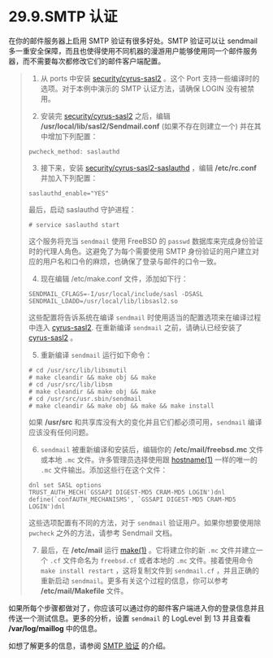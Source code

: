 # 29.9.SMTP 认证

在你的邮件服务器上启用 SMTP 验证有很多好处。SMTP 验证可以让 sendmail 多一重安全保障，而且也使得使用不同机器的漫游用户能够使用同一个邮件服务器，而不需要每次都修改它们的邮件客户端配置。

> 1. 从 ports 中安装 [security/cyrus-sasl2](https://cgit.freebsd.org/ports/tree/security/cyrus-sasl2/pkg-descr) 。这个 Port 支持一些编译时的选项。对于本例中演示的 SMTP 认证方法，请确保 LOGIN 没有被禁用。
> 
> 2. 安装完 [security/cyrus-sasl2](https://cgit.freebsd.org/ports/tree/security/cyrus-sasl2/pkg-descr) 之后，编辑 **/usr/local/lib/sasl2/Sendmail.conf** (如果不存在则建立一个) 并在其中增加下列配置：
> 
> ```
> pwcheck_method: saslauthd
> ```
> 
> 3. 接下来，安装 [security/cyrus-sasl2-saslauthd](https://cgit.freebsd.org/ports/tree/security/cyrus-sasl2-saslauthd/pkg-descr) ，编辑 **/etc/rc.conf** 并加入下列配置：
> 
> ```
> saslauthd_enable="YES"
> ```
> 
> 最后，启动 saslauthd 守护进程：
> 
> ```
> # service saslauthd start
> ```
> 
> 这个服务将充当 `sendmail` 使用 FreeBSD 的 `passwd` 数据库来完成身份验证时的代理人角色。这避免了为每个需要使用 SMTP 身份验证的用户建立对应的用户名和口令的麻烦，也确保了登录与邮件的口令一致。
> 
> 4. 现在编辑 /etc/make.conf 文件，添加如下行：
> 
> ```
> SENDMAIL_CFLAGS=-I/usr/local/include/sasl -DSASL
> SENDMAIL_LDADD=/usr/local/lib/libsasl2.so
> ```
> 
> 这些配置将告诉系统在编译 `sendmail` 时使用适当的配置选项来在编译过程中连入 [cyrus-sasl2](https://cgit.freebsd.org/ports/tree/cyrus-sasl2/pkg-descr). 在重新编译 `sendmail` 之前，请确认已经安装了 [cyrus-sasl2](https://cgit.freebsd.org/ports/tree/cyrus-sasl2/pkg-descr) 。
> 
> 5. 重新编译 `sendmail` 运行如下命令：
> 
> ```
> # cd /usr/src/lib/libsmutil
> # make cleandir && make obj && make
> # cd /usr/src/lib/libsm
> # make cleandir && make obj && make
> # cd /usr/src/usr.sbin/sendmail
> # make cleandir && make obj && make && make install
> ```
> 
> 如果 **/usr/src** 和共享库没有大的变化并且它们都必须可用，`sendmail` 编译应该没有任何问题。
> 
> 6. `sendmail` 被重新编译和安装后，编辑你的 **/etc/mail/freebsd.mc** 文件或本地 `.mc` 文件。许多管理员选择使用跟 [hostname(1)](https://www.freebsd.org/cgi/man.cgi?query=hostname&sektion=1&format=html) 一样的唯一的 `.mc` 文件输出。添加这些行在这个文件：
> 
> ```
> dnl set SASL options
> TRUST_AUTH_MECH(`GSSAPI DIGEST-MD5 CRAM-MD5 LOGIN')dnl
> define(`confAUTH_MECHANISMS', `GSSAPI DIGEST-MD5 CRAM-MD5 LOGIN')dnl
> ```
> 
> 这些选项配置有不同的方法，对于 `sendmail` 验证用户。如果你想要使用除 `pwcheck` 之外的方法，请参考 Sendmail 文档。
> 
> 7. 最后，在 **/etc/mail** 运行 [make(1)](https://www.freebsd.org/cgi/man.cgi?query=make&sektion=1&format=html) 。它将建立你的新 `.mc` 文件并建立一个 `.cf` 文件命名为 `freebsd.cf` 或者本地的 `.mc` 文件。接着使用命令 `make install restart` ，这将复制文件到 `sendmail.cf` ，并且正确的重新启动 `sendmail`。更多有关这个过程的信息，你可以参考 **/etc/mail/Makefile** 文件。
> 

如果所每个步骤都做对了，你应该可以通过你的邮件客户端进入你的登录信息并且传送一个测试信息。更多的分析，设置 `sendmail` 的 LogLevel 到 13 并且查看 **/var/log/maillog** 中的信息。

如想了解更多的信息，请参阅 [SMTP 验证](http://www.sendmail.org/~ca/email/auth.html) 的介绍。